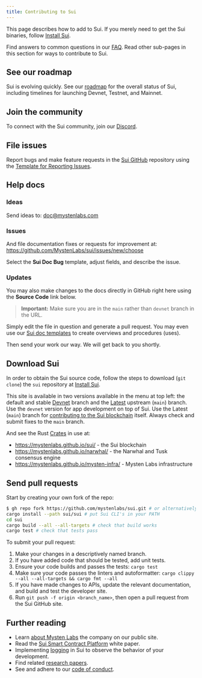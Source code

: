 ```yaml
---
title: Contributing to Sui
---
```


This page describes how to add to Sui. If you merely need to get the Sui binaries, follow [Install Sui](../build/install.md).

Find answers to common questions in our [FAQ](../contribute/faq.md). Read other sub-pages in this section for ways to contribute to Sui.

## See our roadmap

Sui is evolving quickly. See our [roadmap](https://github.com/MystenLabs/sui/blob/main/ROADMAP.md) for the
overall status of Sui, including timelines for launching Devnet, Testnet, and Mainnet.

## Join the community

To connect with the Sui community, join our [Discord](https://discord.gg/sui).

## File issues

Report bugs and make feature requests in the [Sui GitHub](https://github.com/MystenLabs/sui/issues) repository
using the [Template for Reporting Issues](https://github.com/MystenLabs/sui/blob/main/ISSUES.md).

## Help docs

### Ideas
Send ideas to:
doc@mystenlabs.com

### Issues
And file documentation fixes or requests for improvement at:
https://github.com/MystenLabs/sui/issues/new/choose

Select the **Sui Doc Bug** template, adjust fields, and describe the issue.

### Updates

You may also make changes to the docs directly in GitHub right here using the **Source Code** link below.

> **Important:** Make sure you are in the `main` rather than `devnet` branch in the URL.

Simply edit the file in question and generate a pull request. You may even use our [Sui doc templates](https://github.com/MystenLabs/sui/tree/main/doc/template) to create overviews and procedures (uses).

Then send your work our way. We will get back to you shortly.

## Download Sui

In order to obtain the Sui source code, follow the steps to download (`git clone`) the `sui` repository
at [Install Sui](../build/install.md#source-code).

This site is available in two versions available in the menu at top left: the default and stable [Devnet](https://docs.sui.io/devnet/learn) branch and the [Latest](https://docs.sui.io/learn) upstream (`main`) branch. Use the `devnet` version for app development on top of Sui. Use the Latest (`main`) branch for [contributing to the Sui blockchain](../contribute/index.md) itself. Always check and submit fixes to the `main` branch.

And see the Rust [Crates](https://doc.rust-lang.org/rust-by-example/crates.html) in use at:
* https://mystenlabs.github.io/sui/ - the Sui blockchain
* https://mystenlabs.github.io/narwhal/ - the Narwhal and Tusk consensus engine
* https://mystenlabs.github.io/mysten-infra/ - Mysten Labs infrastructure

## Send pull requests

Start by creating your own fork of the repo:
```bash
$ gh repo fork https://github.com/mystenlabs/sui.git # or alternatively, clone your fork
cargo install --path sui/sui # put Sui CLI's in your PATH
cd sui
cargo build --all --all-targets # check that build works
cargo test # check that tests pass
```

To submit your pull request:

1. Make your changes in a descriptively named branch.
2. If you have added code that should be tested, add unit tests.
3. Ensure your code builds and passes the tests: `cargo test`
4. Make sure your code passes the linters and autoformatter: `cargo clippy --all --all-targets && cargo fmt --all`
5. If you have made changes to APIs, update the relevant documentation, and build and test the developer site.
6. Run `git push -f origin <branch_name>`, then open a pull request from the Sui GitHub site.

## Further reading

* Learn [about Mysten Labs](https://mystenlabs.com/) the company on our public site.
* Read the [Sui Smart Contract Platform](../../paper/sui.pdf) white paper.
* Implementing [logging](../contribute/observability.md) in Sui to observe the behavior of your development.
* Find related [research papers](../contribute/research-papers.md).
* See and adhere to our [code of conduct](../contribute/code-of-conduct.md).
